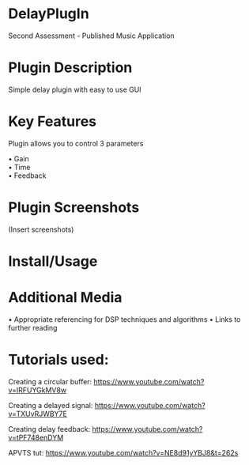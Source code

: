 # DelayPlugIn
Second Assessment - Published Music Application

# Plugin Description
Simple delay plugin with easy to use GUI

# Key Features
Plugin allows you to control 3 parameters

• Gain                  
• Time                
• Feedback

# Plugin Screenshots

(Insert screenshots)

# Install/Usage

# Additional Media

• Appropriate referencing for DSP techniques and algorithms
• Links to further reading

# Tutorials used:

Creating a circular buffer:
https://www.youtube.com/watch?v=IRFUYGkMV8w

Creating a delayed signal:
https://www.youtube.com/watch?v=TXUvRJWBY7E

Creating delay feedback:
https://www.youtube.com/watch?v=tPF748enDYM

APVTS tut:
https://www.youtube.com/watch?v=NE8d91yYBJ8&t=262s
